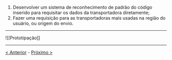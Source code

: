 1) Desenvolver um sistema de reconhecimento de padrão do código inserido para requisitar os dados da transportadora diretamente;
2) Fazer uma requisição para as transportadoras mais usadas na região do usuário, ou origem do envio.
---
![[Prototipação]]

---
[< Anterior](Problemas) - [Próximo >](Requisitos)